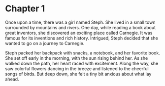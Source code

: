 # Chapter 1

Once upon a time, there was a girl named Steph. She lived in a small town surrounded by mountains and rivers. One day, while reading a book about great inventors, she discovered an exciting place called Carnegie. It was famous for its inventions and rich history. Intrigued, Steph decided that she wanted to go on a journey to Carnegie.

Steph packed her backpack with snacks, a notebook, and her favorite book. She set off early in the morning, with the sun rising behind her. As she walked down the path, her heart raced with excitement. Along the way, she saw colorful flowers dancing in the breeze and listened to the cheerful songs of birds. But deep down, she felt a tiny bit anxious about what lay ahead.